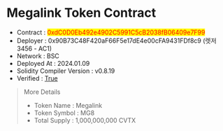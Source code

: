 # Megalink Token Contract

* Contract : <mark style="color:red;">0xdC0D0Eb492e4902C5991C5cB2038fB06409e7F99</mark>
* Deployer : 0x90B73C48F420aF66F5e17dE4e00cFA9431FDf8c9 (렛저 3456 - AC1)
* Network : BSC
* Deployed At : 2024.01.09
* Solidity Compiler Version : v0.8.19
* Verified : [True](https://bscscan.com/address/0xdC0D0Eb492e4902C5991C5cB2038fB06409e7F99#code)

> More Details
>
> * Token Name : Megalink
> * Token Symbol : MG8
> * Total Supply : 1,000,000,000 CVTX
